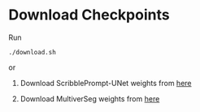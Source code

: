 # Download Checkpoints

Run
````
./download.sh
````

or

1. Download ScribblePrompt-UNet weights from [here](https://www.dropbox.com/scl/fo/zl12obhnsqc2mq7ulviq9/h?rlkey=suaj632fd9aqd6c2gtajz1ywc&dl=0)

2. Download MultiverSeg weights from [here](https://www.dropbox.com/scl/fo/71j9vl3d4db0u229rq689/AI_5oDICnt0HnBcry-xJSNQ?rlkey=7y42638h12ilqds8270owzric&st=3py413ys&dl=0)